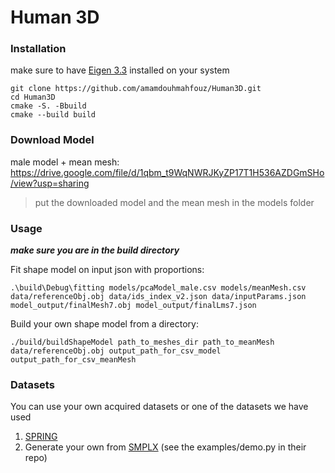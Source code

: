 # Human 3D

### Installation

make sure to have [Eigen 3.3](https://eigen.tuxfamily.org/index.php?title=Main_Page) installed on your system 

```{sh}
git clone https://github.com/amamdouhmahfouz/Human3D.git
cd Human3D
cmake -S. -Bbuild
cmake --build build
```

### Download Model

male model + mean mesh: https://drive.google.com/file/d/1qbm_t9WqNWRJKyZP17T1H536AZDGmSHo/view?usp=sharing 
> put the downloaded model and the mean mesh in the models folder

### Usage
***make sure you are in the build directory***

Fit shape model on input json with proportions:
```{sh}
.\build\Debug\fitting models/pcaModel_male.csv models/meanMesh.csv data/referenceObj.obj data/ids_index_v2.json data/inputParams.json model_output/finalMesh7.obj model_output/finalLms7.json
```

Build your own shape model from a directory:
```{sh}
./build/buildShapeModel path_to_meshes_dir path_to_meanMesh data/referenceObj.obj output_path_for_csv_model output_path_for_csv_meanMesh
```

### Datasets
You can use your own acquired datasets or one of the datasets we have used 

1. [SPRING](https://graphics.soe.ucsc.edu/data/BodyModels/index.html)
2. Generate your own from [SMPLX](https://github.com/vchoutas/smplx) (see the examples/demo.py in their repo)